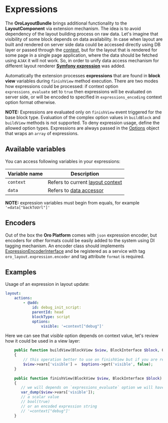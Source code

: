 Expressions
===========

The **OroLayoutBundle** brings additional functionality to the **LayoutComponent** via extension mechanism.
The idea is to avoid dependency of the layout building process on raw data. Let's imagine that visibility of some 
block depends on data availability. In case when layout are built and rendered on server side data could be accessed 
directly using DB layer or passed through the [context](./layout_context.md), but for the layout that is rendered for
some page in a single page application, where the data should be fetched using `AJAX` it will not work. So, in order 
to unify data access mechanism for different layout renderer **[Symfony expression](http://symfony.com/doc/current/components/expression_language/index.html)** was added.

Automatically the extension processes **expressions** that are found in **block view** variables during `finishView` method 
execution. 
There are two modes how expressions could be processed: if context option `expressions_evaluate` set to `true` 
then expressions will be evaluated on server side, or will be encoded to specified in 
`expressions_encoding` context option format otherwise. 

**NOTE:** Expressions are evaluated only on `finishView` event triggered for the base block type. Evaluation of the complex
option values in `buildBlock` and `buildView` methods is not supported. To deny expression usage, define the allowed option types.
Expressions are always passed in the [Options](../../../../Component/Layout/Block/Type/Options.php) object that wraps an `array` of expressions.

Available variables
-------------------

You can access following variables in your expressions:

| Variable name | Description |
|------- |-------------|
| `context` | Refers to current [layout context](./layout_context.md) |
| `data` | Refers to [data accessor](./layout_data.md) |

**NOTE:** expression variables must begin from equals, for example `'=data["backToUrl"]'`

Encoders
--------

Out of the box the **Oro Platform** comes with `json` expression encoder, but encoders for other formats could be easily 
added to the system using DI tagging mechanism. An encoder class should implements
[ExpressionEncoderInterface](../../Layout/Encoder/ExpressionEncoderInterface.php) and be registered as a service with 
tag `oro_layout.expression.encoder` and tag attribute `format` is required.

Examples
--------

Usage of an expression in layout update:

```yaml
layout:
    actions:
        - @add:
            id: debug_init_script:
            parentId: head
            blockType: script
            options:
                visible: '=context["debug"]'
```

Here we can see that *visible* option depends on context value, let's review how it could be used in a view layer:

```php
    public function buildView(BlockView $view, BlockInterface $block, Options $options)
    {
        // this operation better to use on finishView but if you are really sure you can write like this
        $view->vars['visible'] =  $options->get('visible', false);
    }
    
    public function finishView(BlockView $view, BlockInterface $block)
    {
       // we will depends on `expressions_evaluate` option we will have
       var_dump($view->vars['visible']);
       // a scalar value
       // bool(true)
       // or an encoded expression string
       // '=context["debug"]'
    }
```
